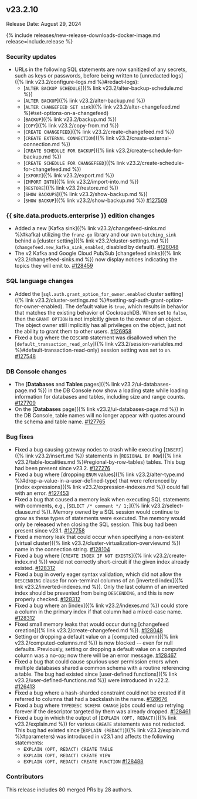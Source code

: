 ## v23.2.10

Release Date: August 29, 2024

{% include releases/new-release-downloads-docker-image.md release=include.release %}

<h3 id="v23-2-10-security-updates">Security updates</h3>

- URLs in the following SQL statements are now sanitized of any secrets, such as keys or passwords, before being written to [unredacted logs]({% link v23.2/configure-logs.md %}#redact-logs):
	- [`ALTER BACKUP SCHEDULE`]({% link v23.2/alter-backup-schedule.md %})
	- [`ALTER BACKUP`]({% link v23.2/alter-backup.md %})
	- [`ALTER CHANGEFEED SET sink`]({% link v23.2/alter-changefeed.md %}#set-options-on-a-changefeed)
	- [`BACKUP`]({% link v23.2/backup.md %})
	- [`COPY`]({% link v23.2/copy-from.md %})
	- [`CREATE CHANGEFEED`]({% link v23.2/create-changefeed.md %})
	- [`CREATE EXTERNAL CONNECTION`]({% link v23.2/create-external-connection.md %})
	- [`CREATE SCHEDULE FOR BACKUP`]({% link v23.2/create-schedule-for-backup.md %})
	- [`CREATE SCHEDULE FOR CHANGEFEED`]({% link v23.2/create-schedule-for-changefeed.md %})
	- [`EXPORT`]({% link v23.2/export.md %})
	- [`IMPORT INTO`]({% link v23.2/import-into.md %})
	- [`RESTORE`]({% link v23.2/restore.md %})
	- [`SHOW BACKUPS`]({% link v23.2/show-backup.md %})
	- [`SHOW BACKUP`]({% link v23.2/show-backup.md %}) [#127509][#127509]

<h3 id="v23-2-10-{{-site.data.products.enterprise-}}-edition-changes">{{ site.data.products.enterprise }} edition changes</h3>

- Added a new [Kafka sink]({% link v23.2/changefeed-sinks.md %}#kafka) utilizing the `franz-go` library and our own `batching_sink` behind a [cluster setting]({% link v23.2/cluster-settings.md %}) (`changefeed.new_kafka_sink_enabled`, disabled by default). [#128048][#128048]
- The v2 Kafka and Google Cloud Pub/Sub [changefeed sinks]({% link v23.2/changefeed-sinks.md %}) now display notices indicating the topics they will emit to. [#128459][#128459]

<h3 id="v23-2-10-sql-language-changes">SQL language changes</h3>

- Added the [`sql.auth.grant_option_for_owner.enabled` cluster setting]({% link v23.2/cluster-settings.md %}#setting-sql-auth-grant-option-for-owner-enabled). The default value is `true`, which results in behavior that matches the existing behavior of CockroachDB. When set to `false`, then the `GRANT OPTION` is not implcitly given to the owner of an object. The object owner still implicitly has all privileges on the object, just not the ability to grant them to other users. [#126958][#126958]
- Fixed a bug where the `DISCARD` statement was disallowed when the [`default_transaction_read_only`]({% link v23.2/session-variables.md %}#default-transaction-read-only) session setting was set to `on`. [#127548][#127548]

<h3 id="v23-2-10-db-console-changes">DB Console changes</h3>

- The [**Databases** and **Tables** pages]({% link v23.2/ui-databases-page.md %}) in the DB Console now show a loading state while loading information for databases and tables, including size and range counts. [#127709][#127709]
- On the [**Databases** page]({% link v23.2/ui-databases-page.md %}) in the DB Console, table names will no longer appear with quotes around the schema and table name. [#127765][#127765]

<h3 id="v23-2-10-bug-fixes">Bug fixes</h3>

- Fixed a bug causing gateway nodes to crash while executing [`INSERT`]({% link v23.2/insert.md %}) statements in [`REGIONAL BY ROW`]({% link v23.2/table-localities.md %}#regional-by-row-tables) tables. This bug had been present since v23.2. [#127276][#127276]
- Fixed a bug where [dropping `ENUM` values]({% link v23.2/alter-type.md %}#drop-a-value-in-a-user-defined-type) that were referenced by [index expressions]({% link v23.2/expression-indexes.md %}) could fail with an error. [#127453][#127453]
- Fixed a bug that caused a memory leak when executing SQL statements with comments, e.g., [`SELECT /* comment */ 1;`]({% link v23.2/select-clause.md %}). Memory owned by a SQL session would continue to grow as these types of statements were executed. The memory would only be released when closing the SQL session. This bug had been present since v23.1. [#127758][#127758]
- Fixed a memory leak that could occur when specifying a non-existent [virtual cluster]({% link v23.2/cluster-virtualization-overview.md %}) name in the connection string. [#128104][#128104]
- Fixed a bug where [`CREATE INDEX IF NOT EXISTS`]({% link v23.2/create-index.md %}) would not correctly short-circuit if the given index already existed. [#128312][#128312]
- Fixed a bug in overly eager syntax validation, which did not allow the `DESCENDING` clause for non-terminal columns of an [inverted index]({% link v23.2/inverted-indexes.md %}). Only the last column of an inverted index should be prevented from being `DESCENDING`, and this is now properly checked. [#128312][#128312]
- Fixed a bug where an [index]({% link v23.2/indexes.md %}) could store a column in the primary index if that column had a mixed-case name. [#128312][#128312]
- Fixed small memory leaks that would occur during [changefeed creation]({% link v23.2/create-changefeed.md %}). [#128048][#128048]
- Setting or dropping a default value on a [computed column]({% link v23.2/computed-columns.md %}) is now blocked -- even for null defaults. Previously, setting or dropping a default value on a computed column was a no-op; now there will be an error message. [#128467][#128467]
- Fixed a bug that could cause spurious user permission errors when multiple databases shared a common schema with a routine referencing a table. The bug had existed since [user-defined functions]({% link v23.2/user-defined-functions.md %}) were introduced in v22.2. [#126413][#126413]
- Fixed a bug where a hash-sharded constraint could not be created if it referred to columns that had a backslash in the name. [#128676][#128676]
- Fixed a bug where `TYPEDESC SCHEMA CHANGE` jobs could end up retrying forever if the descriptor targeted by them was already dropped. [#128461][#128461]
- Fixed a bug in which the output of [`EXPLAIN (OPT, REDACT)`]({% link v23.2/explain.md %}) for various `CREATE` statements was not redacted. This bug had existed since [`EXPLAIN (REDACT)`]({% link v23.2/explain.md %}#parameters) was introduced in v23.1 and affects the following statements:
  - `EXPLAIN (OPT, REDACT) CREATE TABLE`
  - `EXPLAIN (OPT, REDACT) CREATE VIEW`
  - `EXPLAIN (OPT, REDACT) CREATE FUNCTION` [#128488][#128488]

<div class="release-note-contributors" markdown="1">

<h3 id="v23-2-10-contributors">Contributors</h3>

This release includes 80 merged PRs by 28 authors.

</div>

[#126413]: https://github.com/cockroachdb/cockroach/pull/126413
[#126958]: https://github.com/cockroachdb/cockroach/pull/126958
[#127276]: https://github.com/cockroachdb/cockroach/pull/127276
[#127389]: https://github.com/cockroachdb/cockroach/pull/127389
[#127453]: https://github.com/cockroachdb/cockroach/pull/127453
[#127509]: https://github.com/cockroachdb/cockroach/pull/127509
[#127548]: https://github.com/cockroachdb/cockroach/pull/127548
[#127607]: https://github.com/cockroachdb/cockroach/pull/127607
[#127709]: https://github.com/cockroachdb/cockroach/pull/127709
[#127758]: https://github.com/cockroachdb/cockroach/pull/127758
[#127765]: https://github.com/cockroachdb/cockroach/pull/127765
[#127854]: https://github.com/cockroachdb/cockroach/pull/127854
[#128048]: https://github.com/cockroachdb/cockroach/pull/128048
[#128104]: https://github.com/cockroachdb/cockroach/pull/128104
[#128312]: https://github.com/cockroachdb/cockroach/pull/128312
[#128459]: https://github.com/cockroachdb/cockroach/pull/128459
[#128461]: https://github.com/cockroachdb/cockroach/pull/128461
[#128467]: https://github.com/cockroachdb/cockroach/pull/128467
[#128488]: https://github.com/cockroachdb/cockroach/pull/128488
[#128582]: https://github.com/cockroachdb/cockroach/pull/128582
[#128676]: https://github.com/cockroachdb/cockroach/pull/128676
[45ad2e9aa]: https://github.com/cockroachdb/cockroach/commit/45ad2e9aa
[dd9b455ab]: https://github.com/cockroachdb/cockroach/commit/dd9b455ab
[e7e3f836d]: https://github.com/cockroachdb/cockroach/commit/e7e3f836d
